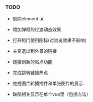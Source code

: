 ### TODO
* 剔除element ui
* 增加弹框的过渡动态效果
* 打开柜门使用图标(对浏览效果不影响)
* 主变退出到外景的链接
* 链接到新的站点功能


* 完成跳转链接热点
* 完成图片轮播插件和单张图片的显示

* 缺陷相关显示在单个vue里（包括方法）
